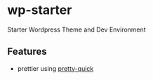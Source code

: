 # wp-starter
Starter Wordpress Theme and Dev Environment

## Features
- prettier using [pretty-quick](https://prettier.io/docs/en/precommit.html#option-2-pretty-quick-https-githubcom-azz-pretty-quick)